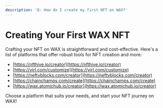 ```yaml
---
description: 'Q: How do I create my first NFT on WAX?'
---
```


# Creating Your First WAX NFT

Crafting your NFT on WAX is straightforward and cost-effective. Here's a list of platforms that offer robust tools for NFT creation and more:

* [https://nfthive.io/creator](https://nfthive.io/creator)
* [https://virl.com/customize](https://virl.com/customize)
* [https://neftyblocks.com/creator](https://neftyblocks.com/creator)
* [https://chainchamps.com/create](https://chainchamps.com/create)
* [https://wax.atomichub.io/creator](https://wax.atomichub.io/creator)

Choose a platform that suits your needs, and start your NFT journey on WAX!
